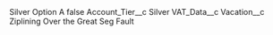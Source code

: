 <?xml version="1.0" encoding="UTF-8"?>
<CustomMetadata xmlns="http://soap.sforce.com/2006/04/metadata" xmlns:xsi="http://www.w3.org/2001/XMLSchema-instance" xmlns:xsd="http://www.w3.org/2001/XMLSchema">
    <label>Silver Option A</label>
    <protected>false</protected>
    <values>
        <field>Account_Tier__c</field>
        <value xsi:type="xsd:string">Silver</value>
    </values>
    <values>
        <field>VAT_Data__c</field>
        <value xsi:nil="true"/>
    </values>
    <values>
        <field>Vacation__c</field>
        <value xsi:type="xsd:string">Ziplining Over the Great Seg Fault</value>
    </values>
</CustomMetadata>

